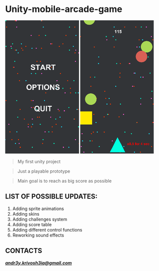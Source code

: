 # Unity-mobile-arcade-game
![alt text](https://github.com/He11B1azzzer/Unity-mobile-arcade-game/blob/master/ImagesForGit/1.png?raw=true)
![alt text](https://github.com/He11B1azzzer/Unity-mobile-arcade-game/blob/master/ImagesForGit/2.png?raw=true)

> My first unity project

> Just a playable prototype

> Main goal is to reach as big score as possible

## LIST OF POSSIBLE UPDATES:

1. Adding sprite animations
2. Adding skins
3. Adding challenges system
4. Adding score table
5. Adding different control functions
6. Reworking sound effects

## CONTACTS

***andr3y.krivosh3ia@gmail.com***
